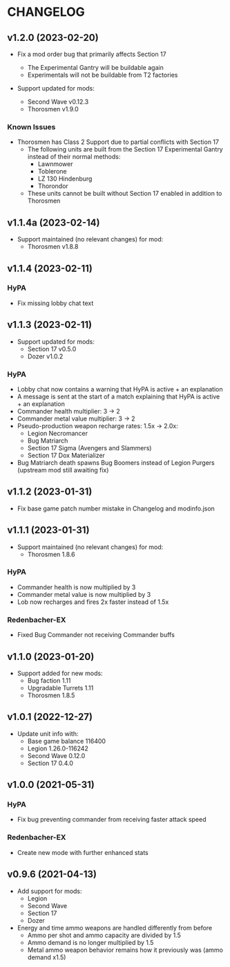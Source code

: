 # CHANGELOG

## v1.2.0 (2023-02-20)

- Fix a mod order bug that primarily affects Section 17
  - The Experimental Gantry will be buildable again
  - Experimentals will not be buildable from T2 factories

- Support updated for mods:
  - Second Wave v0.12.3
  - Thorosmen v1.9.0

### Known Issues

- Thorosmen has Class 2 Support due to partial conflicts with Section 17
  - The following units are built from the Section 17 Experimental Gantry instead of their normal methods:
    - Lawnmower
    - Toblerone
    - LZ 130 Hindenburg
    - Thorondor
  - These units cannot be built without Section 17 enabled in addition to Thorosmen


## v1.1.4a (2023-02-14)

- Support maintained (no relevant changes) for mod:
  - Thorosmen v1.8.8

## v1.1.4 (2023-02-11)
### HyPA
- Fix missing lobby chat text

## v1.1.3 (2023-02-11)

- Support updated for mods:
  - Section 17 v0.5.0
  - Dozer v1.0.2

### HyPA
- Lobby chat now contains a warning that HyPA is active + an explanation
- A message is sent at the start of a match explaining that HyPA is active + an explanation
- Commander health multiplier: 3 -> 2
- Commander metal value multiplier: 3 -> 2
- Pseudo-production weapon recharge rates: 1.5x -> 2.0x:
  - Legion Necromancer
  - Bug Matriarch
  - Section 17 Sigma (Avengers and Slammers)
  - Section 17 Dox Materializer
- Bug Matriarch death spawns Bug Boomers instead of Legion Purgers (upstream mod still awaiting fix)

## v1.1.2 (2023-01-31)
- Fix base game patch number mistake in Changelog and modinfo.json

## v1.1.1 (2023-01-31)

- Support maintained (no relevant changes) for mod:
  - Thorosmen 1.8.6

### HyPA
- Commander health is now multiplied by 3
- Commander metal value is now multiplied by 3
- Lob now recharges and fires 2x faster instead of 1.5x
  
### Redenbacher-EX
- Fixed Bug Commander not receiving Commander buffs

## v1.1.0 (2023-01-20)

- Support added for new mods:
  - Bug faction 1.11
  - Upgradable Turrets 1.11
  - Thorosmen 1.8.5

## v1.0.1 (2022-12-27)

- Update unit info with:
  - Base game balance 116400
  - Legion 1.26.0-116242
  - Second Wave 0.12.0
  - Section 17 0.4.0

## v1.0.0 (2021-05-31)

### HyPA
- Fix bug preventing commander from receiving faster attack speed

### Redenbacher-EX
- Create new mode with further enhanced stats

## v0.9.6 (2021-04-13)

- Add support for mods:
  - Legion
  - Second Wave
  - Section 17
  - Dozer
- Energy and time ammo weapons are handled differently from before
  - Ammo per shot and ammo capacity are divided by 1.5
  - Ammo demand is no longer multiplied by 1.5
  - Metal ammo weapon behavior remains how it previously was (ammo demand x1.5)

